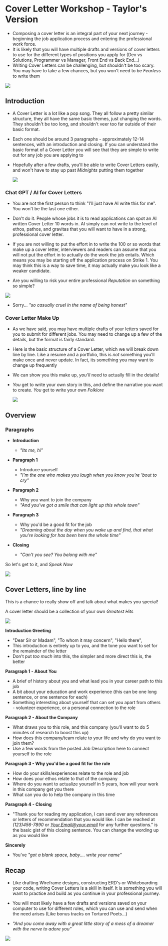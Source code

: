 # Cover Letter  Workshop - Taylor's Version

- Composing a cover letter is an integral part of your next journey - beginning the job application process and entering the professional work force.
- It is likely that you will have multiple drafts and versions of cover letters to use for the different types of positions you apply for (Dev vs Solutions, Programmer vs Manager, Front End vs Back End...)
-  Writing Cover Letters can be challenging, but shouldn't be too scary. You may have to take a few chances, but you won't need to be *Fearless* to write them

<img src="https://i.ebayimg.com/images/g/K60AAOSwkH5l~X0a/s-l1200.webp"/>

##  Introduction



- A Cover Letter is a lot like a pop song. They all follow a pretty similar structure, they all have the same basic themes, just changing the words. They shouldn't be too long, and shouldn't veer too far outside of their basic format.
  
-  Each one should be around 3 paragraphs - approximately 12-14 sentences, with an introduction and closing. If you can understand the  basic format of a Cover Letter you will see that they are simple to write out for any job you are applying to


- Hopefully after a few drafts, you'll be able to write Cover Letters easily, and won't have to stay up past *Midnights* putting them together

  <img src="https://www.usatoday.com/gcdn/presto/2022/08/29/USAT/89ccfbd6-1bcf-4d95-a526-a1dc564cbded-midnights_taylor_swift_cover_art.jpg?crop=3322,3322,x637,y637"/>



### Chat GPT / AI for Cover Letters

- You are not the first person to think "I'll just have AI write this for me". You won't be the last one either.
- Don't do it. People whose jobs it is to read applications can spot an AI written Cover Letter 10 words in. AI simply can not write to the level of ethos, pathos, and gravitas that you will want to have in a strong, professional cover letter.
- If you are not willing to put the effort in to write the 100 or so words that make up a cover letter, interviewers and readers can assume that you will not put the effort in to actually do the work the job entails. Which means you may be starting off the application process on Strike 1. You may think this is a way to save time, it may actually make you look like a weaker candidate.

- Are you willing to risk your entire professional *Reputation* on something so simple?

<img src="https://www.usatoday.com/gcdn/authoring/authoring-images/2024/04/18/USAT/73369582007-006-reputation-2017.jpg?width=606&height=610&fit=crop&format=pjpg&auto=webp"/>

- Sorry... *"so casually cruel in the name of being honest"*


### Cover Letter Make Up

- As we have said, you may have multiple drafts of your letters saved for you to submit for different jobs. You may need to change up a few of the details, but the format is fairly standard.

- Here is the basic structure of a Cover Letter, which we will break down line by line. Like a resume and a portfolio, this is *not* something you'll make once and never update. In fact, its something you may want to change up frequently

- We can show you this make up, *you'll* need to actually fill in the details!

- *You* get to write your own story in this, and define the narrative you want to create. *You* get to write your own *Folklore*

  <img src="https://i.pinimg.com/736x/77/d1/58/77d158bff69ffb05c3ab5883cc1228d4.jpg"/>

## Overview 

### Paragraphs 

- **Introduction**
    - *"Its me, hi"*
 
- **Paragraph 1**
    - Introduce yourself
    - *"I'm the one who makes you laugh when you know you're 'bout to cry"*
 
- **Paragraph 2**
    - Why you want to join the company
    - *"And you've got a smile that can light up this whole town"*
 
- **Paragraph 3**
  - Why you'd be a good fit for the job
  - *"Dreaming about the day when you wake up and find, that what you're looking for has been here the whole time"*

- **Closing** 
  - *"Can't you see? You belong with me"*
 

So let's get to it, and *Speak Now* 

<img src="https://miro.medium.com/v2/resize:fit:1200/format:webp/0*zteB11UZ-d9DeOj5.jpg"/>

  
## Cover Letters, line by line



This is a chance to really show off and talk about what makes you special!

A cover letter should be a collection of your own *Greatest Hits*

<img src="https://i1.sndcdn.com/artworks-000165545106-9co5ip-t500x500.jpg"/>

**Introduction Greeting**
 - "Dear Sir or Madam", "To whom it may concern", "Hello there",
 - This introduction is entirely up to you, and the tone you want to set for the remainder of the letter
 - Don't put *too much* into this, the simpler and more direct this is, the better

**Paragraph 1 - About You**

 - A brief of history about you and what lead you in your career path to this job
 - A bit about your education and work experience (this can be one long sentence, or one sentence for each)
 - Something interesting about yourself that can set you apart from others - volunteer experience, or a personal connection to the role
    
**Paragraph 2 - About the Company**

 - What draws you to this role, and this company (you'll want to do 5 minutes of research to boost this up)
 - How does this company/team relate to your life and why do you want to join them?
 - Use a few words from the posted Job Description here to connect yourself to the role

**Paragraph 3 - Why you'd be a good fit for the role**
 - How do your skills/experiences relate to the role and job
 - How does your ethos relate to that of the company
 - Where do you want to actualize yourself in 5 years, how will your work in this company get you there
 - What can you do to help the company in this time
   
**Paragraph 4 - Closing**
 - "Thank you for reading my application, I can send over any references or letters of recommendation that you would like. I can be reached at *(123)456-7890* or *Your.Email@your.email* for any further questions." is the basic gist of this closing sentence. You can change the wording up as you would like


**Sincerely**

- You've *"got a blank space, baby.... write your name"*
   
## Recap

- Like drafting Wireframe designs, constructing ERD's or Whiteboarding your code, writing Cover Letters is a skill in itself. It is something you will want to practice and build as you continue in your professional journey.
- You will most likely have a few drafts and versions saved on your computer to use for different roles, which you can use and send when the need arises (Like bonus tracks on Tortured Poets...)

  

- *"And you come away with a great little story of a mess of a dreamer with the nerve to adore you”*

<img src="https://www.billboard.com/wp-content/uploads/2024/06/taylor-swift-liverpool-night-1-2024-billboard-1548.jpg?w=942&h=623&crop=1"/>
